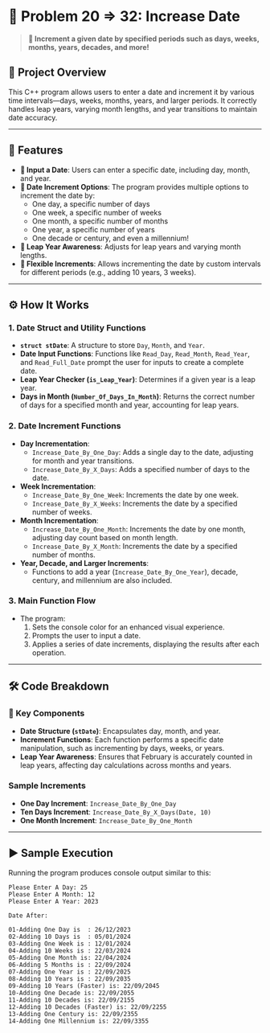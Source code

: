 # 📅 Problem 20 => 32: Increase Date

> **🔄 Increment a given date by specified periods such as days, weeks, months, years, decades, and more!**

## 📘 Project Overview
This C++ program allows users to enter a date and increment it by various time intervals—days, weeks, months, years, and larger periods. It correctly handles leap years, varying month lengths, and year transitions to maintain date accuracy.

---

## 🌟 Features
- **📅 Input a Date**: Users can enter a specific date, including day, month, and year.
- **📆 Date Increment Options**: The program provides multiple options to increment the date by:
  - One day, a specific number of days
  - One week, a specific number of weeks
  - One month, a specific number of months
  - One year, a specific number of years
  - One decade or century, and even a millennium!
- **🔄 Leap Year Awareness**: Adjusts for leap years and varying month lengths.
- **🔢 Flexible Increments**: Allows incrementing the date by custom intervals for different periods (e.g., adding 10 years, 3 weeks).

---

## ⚙️ How It Works
### 1. Date Struct and Utility Functions
- **`struct stDate`**: A structure to store `Day`, `Month`, and `Year`.
- **Date Input Functions**: Functions like `Read_Day`, `Read_Month`, `Read_Year`, and `Read_Full_Date` prompt the user for inputs to create a complete date.
- **Leap Year Checker (`is_Leap_Year`)**: Determines if a given year is a leap year.
- **Days in Month (`Number_Of_Days_In_Month`)**: Returns the correct number of days for a specified month and year, accounting for leap years.

### 2. Date Increment Functions
- **Day Incrementation**:
  - `Increase_Date_By_One_Day`: Adds a single day to the date, adjusting for month and year transitions.
  - `Increase_Date_By_X_Days`: Adds a specified number of days to the date.
- **Week Incrementation**:
  - `Increase_Date_By_One_Week`: Increments the date by one week.
  - `Increase_Date_By_X_Weeks`: Increments the date by a specified number of weeks.
- **Month Incrementation**:
  - `Increase_Date_By_One_Month`: Increments the date by one month, adjusting day count based on month length.
  - `Increase_Date_By_X_Month`: Increments the date by a specified number of months.
- **Year, Decade, and Larger Increments**:
  - Functions to add a year (`Increase_Date_By_One_Year`), decade, century, and millennium are also included.

### 3. Main Function Flow
- The program:
  1. Sets the console color for an enhanced visual experience.
  2. Prompts the user to input a date.
  3. Applies a series of date increments, displaying the results after each operation.

---

## 🛠️ Code Breakdown
### 🔹 Key Components
- **Date Structure (`stDate`)**: Encapsulates day, month, and year.
- **Increment Functions**: Each function performs a specific date manipulation, such as incrementing by days, weeks, or years.
- **Leap Year Awareness**: Ensures that February is accurately counted in leap years, affecting day calculations across months and years.

### Sample Increments
- **One Day Increment**: `Increase_Date_By_One_Day`
- **Ten Days Increment**: `Increase_Date_By_X_Days(Date, 10)`
- **One Month Increment**: `Increase_Date_By_One_Month`

---

## ▶️ Sample Execution
Running the program produces console output similar to this:

```plaintext
Please Enter A Day: 25
Please Enter A Month: 12
Please Enter A Year: 2023

Date After:

01-Adding One Day is  : 26/12/2023
02-Adding 10 Days is  : 05/01/2024
03-Adding One Week is : 12/01/2024
04-Adding 10 Weeks is : 22/03/2024
05-Adding One Month is: 22/04/2024
06-Adding 5 Months is : 22/09/2024
07-Adding One Year is : 22/09/2025
08-Adding 10 Years is : 22/09/2035
09-Adding 10 Years (Faster) is: 22/09/2045
10-Adding One Decade is: 22/09/2055
11-Adding 10 Decades is: 22/09/2155
12-Adding 10 Decades (Faster) is: 22/09/2255
13-Adding One Century is: 22/09/2355
14-Adding One Millennium is: 22/09/3355
